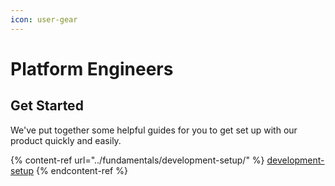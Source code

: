```yaml
---
icon: user-gear
---
```


# Platform Engineers

## Get Started

We've put together some helpful guides for you to get set up with our product quickly and easily.

{% content-ref url="../fundamentals/development-setup/" %}
[development-setup](../fundamentals/development-setup/)
{% endcontent-ref %}
